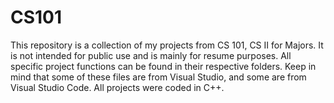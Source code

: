 # CS101
This repository is a collection of my projects from CS 101, CS II for Majors. It is not intended for public use and is mainly for resume purposes. All specific project functions can be found in their respective folders. Keep in mind that some of these files
are from Visual Studio, and some are from Visual Studio Code. All projects were coded in C++.
